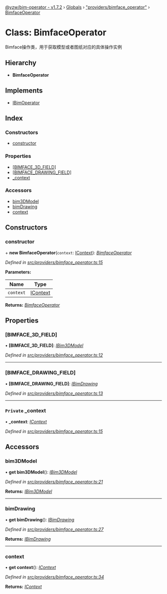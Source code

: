 [@yzw/bim-operator - v1.7.2](../README.md) › [Globals](../globals.md) › ["providers/bimface_operator"](../modules/_providers_bimface_operator_.md) › [BimfaceOperator](_providers_bimface_operator_.bimfaceoperator.md)

# Class: BimfaceOperator

Bimface操作类，用于获取模型或者图纸对应的具体操作实例

## Hierarchy

* **BimfaceOperator**

## Implements

* [IBimOperator](../interfaces/_interface_.ibimoperator.md)

## Index

### Constructors

* [constructor](_providers_bimface_operator_.bimfaceoperator.md#constructor)

### Properties

* [[BIMFACE_3D_FIELD]](_providers_bimface_operator_.bimfaceoperator.md#[bimface_3d_field])
* [[BIMFACE_DRAWING_FIELD]](_providers_bimface_operator_.bimfaceoperator.md#[bimface_drawing_field])
* [_context](_providers_bimface_operator_.bimfaceoperator.md#private-_context)

### Accessors

* [bim3DModel](_providers_bimface_operator_.bimfaceoperator.md#bim3dmodel)
* [bimDrawing](_providers_bimface_operator_.bimfaceoperator.md#bimdrawing)
* [context](_providers_bimface_operator_.bimfaceoperator.md#context)

## Constructors

###  constructor

\+ **new BimfaceOperator**(`context`: [IContext](../interfaces/_interface_.icontext.md)): *[BimfaceOperator](_providers_bimface_operator_.bimfaceoperator.md)*

*Defined in [src/providers/bimface_operator.ts:15](https://github.com/youkaisteve/bim-operator/blob/59b2eb1/src/providers/bimface_operator.ts#L15)*

**Parameters:**

Name | Type |
------ | ------ |
`context` | [IContext](../interfaces/_interface_.icontext.md) |

**Returns:** *[BimfaceOperator](_providers_bimface_operator_.bimfaceoperator.md)*

## Properties

###  [BIMFACE_3D_FIELD]

• **[BIMFACE_3D_FIELD]**: *[IBim3DModel](../interfaces/_interface_.ibim3dmodel.md)*

*Defined in [src/providers/bimface_operator.ts:12](https://github.com/youkaisteve/bim-operator/blob/59b2eb1/src/providers/bimface_operator.ts#L12)*

___

###  [BIMFACE_DRAWING_FIELD]

• **[BIMFACE_DRAWING_FIELD]**: *[IBimDrawing](../interfaces/_interface_.ibimdrawing.md)*

*Defined in [src/providers/bimface_operator.ts:13](https://github.com/youkaisteve/bim-operator/blob/59b2eb1/src/providers/bimface_operator.ts#L13)*

___

### `Private` _context

• **_context**: *[IContext](../interfaces/_interface_.icontext.md)*

*Defined in [src/providers/bimface_operator.ts:15](https://github.com/youkaisteve/bim-operator/blob/59b2eb1/src/providers/bimface_operator.ts#L15)*

## Accessors

###  bim3DModel

• **get bim3DModel**(): *[IBim3DModel](../interfaces/_interface_.ibim3dmodel.md)*

*Defined in [src/providers/bimface_operator.ts:21](https://github.com/youkaisteve/bim-operator/blob/59b2eb1/src/providers/bimface_operator.ts#L21)*

**Returns:** *[IBim3DModel](../interfaces/_interface_.ibim3dmodel.md)*

___

###  bimDrawing

• **get bimDrawing**(): *[IBimDrawing](../interfaces/_interface_.ibimdrawing.md)*

*Defined in [src/providers/bimface_operator.ts:27](https://github.com/youkaisteve/bim-operator/blob/59b2eb1/src/providers/bimface_operator.ts#L27)*

**Returns:** *[IBimDrawing](../interfaces/_interface_.ibimdrawing.md)*

___

###  context

• **get context**(): *[IContext](../interfaces/_interface_.icontext.md)*

*Defined in [src/providers/bimface_operator.ts:34](https://github.com/youkaisteve/bim-operator/blob/59b2eb1/src/providers/bimface_operator.ts#L34)*

**Returns:** *[IContext](../interfaces/_interface_.icontext.md)*
